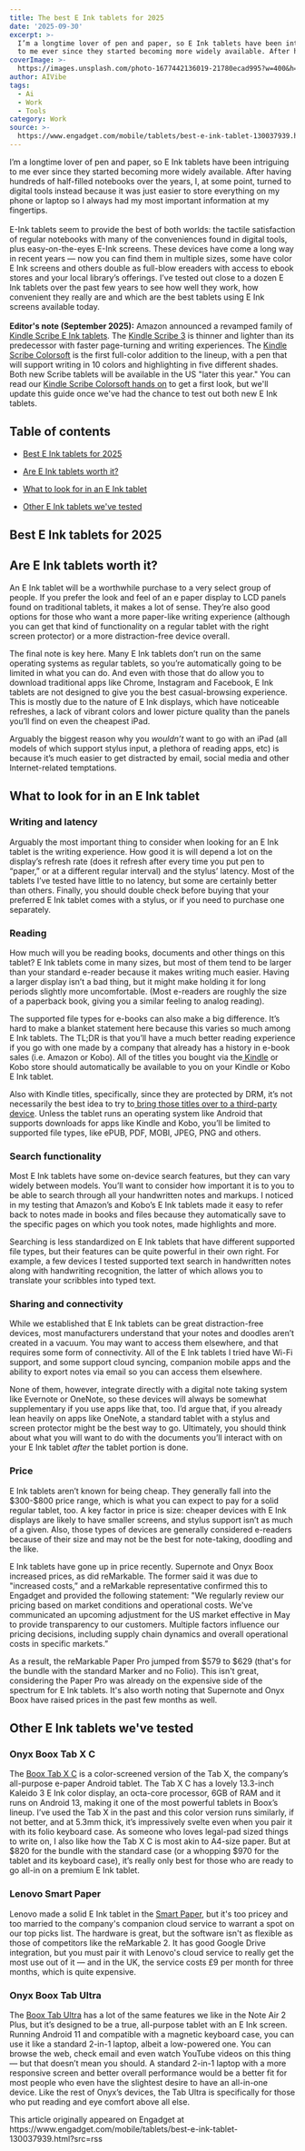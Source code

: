```yaml
---
title: The best E Ink tablets for 2025
date: '2025-09-30'
excerpt: >-
  I’m a longtime lover of pen and paper, so E Ink tablets have been intriguing
  to me ever since they started becoming more widely available. After havin...
coverImage: >-
  https://images.unsplash.com/photo-1677442136019-21780ecad995?w=400&h=200&fit=crop&auto=format
author: AIVibe
tags:
  - Ai
  - Work
  - Tools
category: Work
source: >-
  https://www.engadget.com/mobile/tablets/best-e-ink-tablet-130037939.html?src=rss
---
```

<p>I’m a longtime lover of pen and paper, so E Ink tablets have been intriguing to me ever since they started becoming more widely available. After having hundreds of half-filled notebooks over the years, I, at some point, turned to digital tools instead because it was just easier to store everything on my phone or laptop so I always had my most important information at my fingertips.<br><br>E-Ink tablets seem to provide the best of both worlds: the tactile satisfaction of regular notebooks with many of the conveniences found in digital tools, plus easy-on-the-eyes E-Ink screens. These devices have come a long way in recent years — now you can find them in multiple sizes, some have color E Ink screens and others double as full-blow ereaders with access to ebook stores and your local library’s offerings. I’ve tested out close to a dozen E Ink tablets over the past few years to see how well they work, how convenient they really are and which are the best tablets using E Ink screens available today.<br><br><strong>Editor's note (September 2025):</strong> Amazon announced a revamped family of <a data-i13n="cpos:1;pos:1" href="https://www.engadget.com/mobile/tablets/amazon-adds-the-kindle-scribe-colorsoft-and-scribe-3-to-its-writing-tablet-lineup-145031938.html">Kindle Scribe E Ink tablets</a>. The <a data-i13n="elm:affiliate_link;sellerN:Amazon;elmt:;cpos:2;pos:1" href="https://shopping.yahoo.com/rdlw?merchantId=66ea567a-c987-4c2e-a2ff-02904efde6ea&amp;siteId=us-engadget&amp;pageId=1p-autolink&amp;contentUuid=57f41413-eec2-4d90-9c25-26d144b737b8&amp;featureId=text-link&amp;merchantName=Amazon&amp;linkText=Kindle+Scribe+3&amp;custData=eyJzb3VyY2VOYW1lIjoiV2ViLURlc2t0b3AtVmVyaXpvbiIsImxhbmRpbmdVcmwiOiJodHRwczovL3d3dy5hbWF6b24uY29tL2IvP25vZGU9NjY2OTcwMjAxMSZ0YWc9Z2RndDBjLTIwIiwiY29udGVudFV1aWQiOiI1N2Y0MTQxMy1lZWMyLTRkOTAtOWMyNS0yNmQxNDRiNzM3YjgiLCJvcmlnaW5hbFVybCI6Imh0dHBzOi8vd3d3LmFtYXpvbi5jb20vYi8_bm9kZT02NjY5NzAyMDExIiwiZHluYW1pY0NlbnRyYWxUcmFja2luZ0lkIjp0cnVlLCJzaXRlSWQiOiJ1cy1lbmdhZGdldCIsInBhZ2VJZCI6IjFwLWF1dG9saW5rIiwiZmVhdHVyZUlkIjoidGV4dC1saW5rIn0&amp;signature=AQAAAVEW7e6DRE1Qy1CuYndkHWnM1LPjQkMSWlFYLII6ZpV2&amp;gcReferrer=https%3A%2F%2Fwww.amazon.com%2Fb%2F%3Fnode%3D6669702011" class="rapid-with-clickid" data-original-link="https://www.amazon.com/b/?node=6669702011&amp;ref_=MARS_NAVSTRIPE_desktop_kindle_shopall">Kindle Scribe 3</a> is thinner and lighter than its predecessor with faster page-turning and writing experiences. The <a data-i13n="elm:affiliate_link;sellerN:Amazon;elmt:;cpos:3;pos:1" href="https://shopping.yahoo.com/rdlw?merchantId=66ea567a-c987-4c2e-a2ff-02904efde6ea&amp;siteId=us-engadget&amp;pageId=1p-autolink&amp;contentUuid=57f41413-eec2-4d90-9c25-26d144b737b8&amp;featureId=text-link&amp;merchantName=Amazon&amp;linkText=Kindle+Scribe+Colorsoft&amp;custData=eyJzb3VyY2VOYW1lIjoiV2ViLURlc2t0b3AtVmVyaXpvbiIsImxhbmRpbmdVcmwiOiJodHRwczovL3d3dy5hbWF6b24uY29tL2IvP25vZGU9NjY2OTcwMjAxMSZ0YWc9Z2RndDBjLTIwIiwiY29udGVudFV1aWQiOiI1N2Y0MTQxMy1lZWMyLTRkOTAtOWMyNS0yNmQxNDRiNzM3YjgiLCJvcmlnaW5hbFVybCI6Imh0dHBzOi8vd3d3LmFtYXpvbi5jb20vYi8_bm9kZT02NjY5NzAyMDExIiwiZHluYW1pY0NlbnRyYWxUcmFja2luZ0lkIjp0cnVlLCJzaXRlSWQiOiJ1cy1lbmdhZGdldCIsInBhZ2VJZCI6IjFwLWF1dG9saW5rIiwiZmVhdHVyZUlkIjoidGV4dC1saW5rIn0&amp;signature=AQAAAVEW7e6DRE1Qy1CuYndkHWnM1LPjQkMSWlFYLII6ZpV2&amp;gcReferrer=https%3A%2F%2Fwww.amazon.com%2Fb%2F%3Fnode%3D6669702011" class="rapid-with-clickid" data-original-link="https://www.amazon.com/b/?node=6669702011&amp;ref_=MARS_NAVSTRIPE_desktop_kindle_shopall">Kindle Scribe Colorsoft</a> is the first full-color addition to the lineup, with a pen that will support writing in 10 colors and highlighting in five different shades. Both new Scribe tablets will be available in the US "later this year." You can read our <a data-i13n="cpos:4;pos:1" href="https://www.engadget.com/mobile/tablets/kindle-scribe-colorsoft-hands-on-vivid-and-responsive-145147981.html">Kindle Scribe Colorsoft hands on</a> to get a first look, but we'll update this guide once we've had the chance to test out both new E Ink tablets.</p> 
<h2 id="jump-link-table-of-contents">Table of contents</h2> 
<ul> 
 <li><p><a href="#jump-link-best-e-ink-tablets-for-2025">Best E Ink tablets for 2025</a></p></li> 
 <li><p><a href="#jump-link-are-e-ink-tablets-worth-it">Are E Ink tablets worth it?</a></p></li> 
 <li><p><a href="#jump-link-what-to-look-for-in-an-e-ink-tablet">What to look for in an E Ink tablet</a></p></li> 
 <li><p><a href="#jump-link-other-e-ink-tablets-weve-tested">Other E Ink tablets we've tested</a></p></li> 
</ul> 
<h2 id="jump-link-best-e-ink-tablets-for-2025">Best E Ink tablets for 2025</h2> 
<p>
 <core-commerce id="6d40b6267af5444d8ef158783c2c83d6" data-type="product-list" data-original-url="https://remarkable.com/store/remarkable-2"></core-commerce></p> 
<p>
 <core-commerce id="b9ff00a26fb94ea6b13becf01fd4f1dd" data-type="product-list" data-original-url="https://remarkable.com/store/configure/remarkable-paper-pro/US?"></core-commerce></p> 
<p>
 <core-commerce id="237e968b4db2445da9bb8effd0a5399b" data-type="product-list" data-original-url="https://www.amazon.com/dp/B0CZ9VFQ2P?th=1"></core-commerce></p> 
<p>
 <core-commerce id="c288fe0a90d747d2986f7e88442f9644" data-type="product-list" data-original-url="https://supernote.com/pages/supernote-nomad"></core-commerce></p> 
<p>
 <core-commerce id="cfaf0b0dd1d44eb0845bc396b8025295" data-type="product-list" data-original-url="https://shop.boox.com/products/noteair4c?" data-original-url-cfaf0-btn-0="https://www.amazon.com/BOOX-Tablet-Color-ePaper-Notebook/dp/B0DT3Q52PN/"></core-commerce></p> 
<p>
 <core-commerce id="59a0a11a17d1479b8f59ea3fa4fa8f9d" data-type="product-list" data-original-url="https://shop.boox.com/products/notemax" data-original-url-59a0a-btn-0="https://www.amazon.com/BOOX-Note-Max-Notebook-Frontlight/dp/B0DNJYSFQL/"></core-commerce></p> 
<p>
 <core-commerce id="f7dea9d1d2b64821a4ce5248b264b46d" data-type="product-list" data-original-url="https://remarkable.com/configure/remarkable-paper-pro-move"></core-commerce></p> 
<p>
 <core-commerce id="3847b8843568451e8f3dd7800369a4cd" data-type="product-list" data-original-url="https://us.kobobooks.com/products/kobo-libra-colour" data-original-url-3847b-btn-0="https://www.amazon.com/Kobo-Glare-Free-KaleidoTM-Audiobooks-Waterproof/dp/B0CZXX465Z?th=1"></core-commerce></p> 
<h2 id="jump-link-are-e-ink-tablets-worth-it">Are E Ink tablets worth it?</h2> 
<p>An E Ink tablet will be a worthwhile purchase to a very select group of people. If you prefer the look and feel of an e paper display to LCD panels found on traditional tablets, it makes a lot of sense. They’re also good options for those who want a more paper-like writing experience (although you can get that kind of functionality on a regular tablet with the right screen protector) or a more distraction-free device overall.</p> <span id="end-legacy-contents"></span>
<p>The final note is key here. Many E Ink tablets don’t run on the same operating systems as regular tablets, so you’re automatically going to be limited in what you can do. And even with those that do allow you to download traditional apps like Chrome, Instagram and Facebook, E Ink tablets are not designed to give you the best casual-browsing experience. This is mostly due to the nature of E Ink displays, which have noticeable refreshes, a lack of vibrant colors and lower picture quality than the panels you’ll find on even the cheapest iPad.</p> 
<p>Arguably the biggest reason why you <em>wouldn’t</em> want to go with an iPad (all models of which support stylus input, a plethora of reading apps, etc) is because it’s much easier to get distracted by email, social media and other Internet-related temptations.</p> 
<h2 id="jump-link-what-to-look-for-in-an-e-ink-tablet">What to look for in an E Ink tablet</h2> 
<h3 id="jump-link-writing-and-latency">Writing and latency</h3> 
<p>Arguably the most important thing to consider when looking for an E Ink tablet is the writing experience. How good it is will depend a lot on the display’s refresh rate (does it refresh after every time you put pen to “paper,” or at a different regular interval) and the stylus’ latency. Most of the tablets I’ve tested have little to no latency, but some are certainly better than others. Finally, you should double check before buying that your preferred E Ink tablet comes with a stylus, or if you need to purchase one separately.</p> 
<h3 id="jump-link-reading">Reading</h3> 
<p>How much will you be reading books, documents and other things on this tablet? E Ink tablets come in many sizes, but most of them tend to be larger than your standard e-reader because it makes writing much easier. Having a larger display isn’t a bad thing, but it might make holding it for long periods slightly more uncomfortable. (Most e-readers are roughly the size of a paperback book, giving you a similar feeling to analog reading).</p> 
<p>The supported file types for e-books can also make a big difference. It’s hard to make a blanket statement here because this varies so much among E Ink tablets. The TL;DR is that you’ll have a much better reading experience if you go with one made by a company that already has a history in e-book sales (i.e. Amazon or Kobo). All of the titles you bought via the<a data-i13n="cpos:9;pos:1" href="https://www.engadget.com/amazons-kindle-scribe-updates-include-support-for-direct-on-page-writing-051753157.html"> Kindle</a> or Kobo store should automatically be available to you on your Kindle or Kobo E Ink tablet.</p> 
<p>Also with Kindle titles, specifically, since they are protected by DRM, it’s not necessarily the best idea to try to<a data-i13n="cpos:10;pos:1" href="https://www.ebook-converter.com/104-how-to-read-kindle-ebook-kobo.htm"> bring those titles over to a third-party device</a>. Unless the tablet runs an operating system like Android that supports downloads for apps like Kindle and Kobo, you’ll be limited to supported file types, like ePUB, PDF, MOBI, JPEG, PNG and others.</p> 
<h3 id="jump-link-search-functionality">Search functionality</h3> 
<p>Most E Ink tablets have some on-device search features, but they can vary widely between models. You’ll want to consider how important it is to you to be able to search through all your handwritten notes and markups. I noticed in my testing that Amazon’s and Kobo’s E Ink tablets made it easy to refer back to notes made in books and files because they automatically save to the specific pages on which you took notes, made highlights and more.</p> 
<p>Searching is less standardized on E Ink tablets that have different supported file types, but their features can be quite powerful in their own right. For example, a few devices I tested supported text search in handwritten notes along with handwriting recognition, the latter of which allows you to translate your scribbles into typed text.</p> 
<h3 id="jump-link-sharing-and-connectivity">Sharing and connectivity</h3> 
<p>While we established that E Ink tablets can be great distraction-free devices, most manufacturers understand that your notes and doodles aren’t created in a vacuum. You may want to access them elsewhere, and that requires some form of connectivity. All of the E Ink tablets I tried have Wi-Fi support, and some support cloud syncing, companion mobile apps and the ability to export notes via email so you can access them elsewhere.</p> 
<p>None of them, however, integrate directly with a digital note taking system like Evernote or OneNote, so these devices will always be somewhat supplementary if you use apps like that, too. I’d argue that, if you already lean heavily on apps like OneNote, a standard tablet with a stylus and screen protector might be the best way to go. Ultimately, you should think about what you will want to do with the documents you’ll interact with on your E Ink tablet <em>after</em> the tablet portion is done.</p> 
<h3 id="jump-link-price">Price</h3> 
<p>E Ink tablets aren’t known for being cheap. They generally fall into the $300-$800 price range, which is what you can expect to pay for a solid regular tablet, too. A key factor in price is size: cheaper devices with E Ink displays are likely to have smaller screens, and stylus support isn’t as much of a given. Also, those types of devices are generally considered e-readers because of their size and may not be the best for note-taking, doodling and the like.</p> 
<p>E Ink tablets have gone up in price recently. Supernote and Onyx Boox increased prices, as did reMarkable. The former said it was due to "increased costs,” and a reMarkable representative confirmed this to Engadget and provided the following statement: "We regularly review our pricing based on market conditions and operational costs. We've communicated an upcoming adjustment for the US market effective in May to provide transparency to our customers. Multiple factors influence our pricing decisions, including supply chain dynamics and overall operational costs in specific markets.”</p> 
<p>As a result, the reMarkable Paper Pro jumped from $579 to $629 (that's for the bundle with the standard Marker and no Folio). This isn't great, considering the Paper Pro was already on the expensive side of the spectrum for E Ink tablets. It's also worth noting that Supernote and Onyx Boox have raised prices in the past few months as well.</p> 
<h2 id="jump-link-other-e-ink-tablets-weve-tested">Other E Ink tablets we've tested</h2> 
<h3 id="jump-link-onyx-boox-tab-x-c">Onyx Boox Tab X C</h3> 
<p>The <a data-i13n="elm:affiliate_link;sellerN:;elmt:;cpos:11;pos:1" href="https://shopping.yahoo.com/rdlw?siteId=us-engadget&amp;pageId=1p-autolink&amp;contentUuid=57f41413-eec2-4d90-9c25-26d144b737b8&amp;featureId=text-link&amp;linkText=Boox+Tab+X+C&amp;custData=eyJzb3VyY2VOYW1lIjoiV2ViLURlc2t0b3AtVmVyaXpvbiIsImxhbmRpbmdVcmwiOiJodHRwczovL3Nob3AuYm9veC5jb20vcHJvZHVjdHMvdGFieGMiLCJjb250ZW50VXVpZCI6IjU3ZjQxNDEzLWVlYzItNGQ5MC05YzI1LTI2ZDE0NGI3MzdiOCIsIm9yaWdpbmFsVXJsIjoiaHR0cHM6Ly9zaG9wLmJvb3guY29tL3Byb2R1Y3RzL3RhYnhjIn0&amp;signature=AQAAAX81D7F5eIgY0S9FRkgjzrADnOmFYSeYswhMrcl50tf-&amp;gcReferrer=https%3A%2F%2Fshop.boox.com%2Fproducts%2Ftabxc" class="rapid-with-clickid" data-original-link="https://shop.boox.com/products/tabxc">Boox Tab X C</a> is a color-screened version of the Tab X, the company’s all-purpose e-paper Android tablet. The Tab X C has a lovely 13.3-inch Kaleido 3 E Ink color display, an octa-core processor, 6GB of RAM and it runs on Android 13, making it one of the most powerful tablets in Boox’s lineup. I’ve used the Tab X in the past and this color version runs similarly, if not better, and at 5.3mm thick, it’s impressively svelte even when you pair it with its folio keyboard case. As someone who loves legal-pad sized things to write on, I also like how the Tab X C is most akin to A4-size paper. But at $820 for the bundle with the standard case (or a whopping $970 for the tablet and its keyboard case), it’s really only best for those who are ready to go all-in on a premium E Ink tablet.</p> 
<h3 id="jump-link-lenovo-smart-paper">Lenovo Smart Paper</h3> 
<p>Lenovo made a solid E Ink tablet in the <a data-i13n="cpos:12;pos:1" href="https://www.engadget.com/lenovo-smart-paper-review-a-solid-e-ink-tablet-spoiled-by-the-cost-133056534.html">Smart Paper</a>, but it's too pricey and too married to the company's companion cloud service to warrant a spot on our top picks list. The hardware is great, but the software isn't as flexible as those of competitors like the reMarkable 2. It has good Google Drive integration, but you must pair it with Lenovo's cloud service to really get the most use out of it — and in the UK, the service costs £9 per month for three months, which is quite expensive.</p> 
<h3 id="jump-link-onyx-boox-tab-ultra">Onyx Boox Tab Ultra</h3> 
<p>The <a data-i13n="elm:affiliate_link;sellerN:;elmt:;cpos:13;pos:1" href="https://shopping.yahoo.com/rdlw?siteId=us-engadget&amp;pageId=1p-autolink&amp;contentUuid=57f41413-eec2-4d90-9c25-26d144b737b8&amp;featureId=text-link&amp;linkText=Boox+Tab+Ultra&amp;custData=eyJzb3VyY2VOYW1lIjoiV2ViLURlc2t0b3AtVmVyaXpvbiIsImxhbmRpbmdVcmwiOiJodHRwczovL3Nob3AuYm9veC5jb20vcHJvZHVjdHMvdGFiIiwiY29udGVudFV1aWQiOiI1N2Y0MTQxMy1lZWMyLTRkOTAtOWMyNS0yNmQxNDRiNzM3YjgiLCJvcmlnaW5hbFVybCI6Imh0dHBzOi8vc2hvcC5ib294LmNvbS9wcm9kdWN0cy90YWIifQ&amp;signature=AQAAAb7A7EPvy3G8_cwM2BUU4bg4uNsVGQKK3o2yEjUAdhc2&amp;gcReferrer=https%3A%2F%2Fshop.boox.com%2Fproducts%2Ftab" class="rapid-with-clickid" data-original-link="https://shop.boox.com/products/tab">Boox Tab Ultra</a> has a lot of the same features we like in the Note Air 2 Plus, but it’s designed to be a true, all-purpose tablet with an E Ink screen. Running Android 11 and compatible with a magnetic keyboard case, you can use it like a standard 2-in-1 laptop, albeit a low-powered one. You can browse the web, check email and even watch YouTube videos on this thing — but that doesn’t mean you should. A standard 2-in-1 laptop with a more responsive screen and better overall performance would be a better fit for most people who even have the slightest desire to have an all-in-one device. Like the rest of Onyx’s devices, the Tab Ultra is specifically for those who put reading and eye comfort above all else.</p>This article originally appeared on Engadget at https://www.engadget.com/mobile/tablets/best-e-ink-tablet-130037939.html?src=rss

